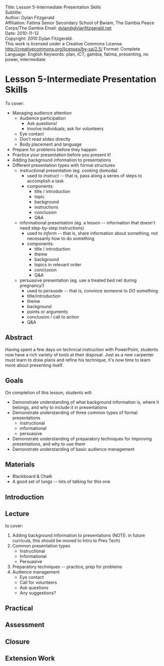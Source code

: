 Title:			Lesson 5-Intermediate Presentation Skills  
Subtitle:		  	
Author:			Dylan Fitzgerald  
Affiliation:	Fatima Senior Secondary School of Bwiam, The Gambia
                Peace Corps/The Gambia
Email:			dylan@dylanfitzgerald.net  
Date:			2010-11-12  
Copyright:		2010 Dylan Fitzgerald.  
				This work is licensed under a Creative Commons License.  
				http://creativecommons.org/licenses/by-sa/2.5/
Format:			Complete
Language:		English
Keywords:		plan, ICT, gambia, fatima, presenting, no power, intermediate

# Lesson 5-Intermediate Presentation Skills #

To cover:

- Managing audience attention
	- Audience participation
		- Ask questions!
		- Involve individuals; ask for volunteers
	- Eye contact
	- Don't read slides directly
	- Body placement and language
- Prepare for problems before they happen
- Practice your presentation before you present it!
- Adding background information to presentations
- Different presentation types with formal structures
	* instructional presentation (eg. cooking domoda)
		* used to _instruct_ -- that is, pass along a series of steps to accomplish a task
		* components:
			* title / introduction
			* topic
			* background
			* instructions
			* conclusion
			* Q&A
	* informational presentation (eg. a lesson -- information that doesn't need step-by-step instructions)
		* used to _inform_ -- that is, share information about something, not necessarily how to do something
		* components:
			* title / introduction
			* theme
			* background
			* topics in relevant order
			* conclusion
			* Q&A
	* persuasive presentation (eg. use a treated bed net during pregnancy!)
		* used to _persuade_ -- that is, convince someone to _DO_ something
		* title/introduction
		* theme
		* background
		* points or arguments
		* conclusion / call to action
		* Q&A

## Abstract ##

Having spent a few days on technical instruction with PowerPoint, students now have a rich variety of tools at their disposal. Just as a new carpenter must learn to draw plans and refine his technique, it's now time to learn more about presenting itself.

## Goals ##

On completion of this lesson, students will:

 * Demonstrate understanding of what background information is, where it belongs, and why to include it in presentations
 * Demonstrate understanding of three common types of formal presentations
   * instructional
   * informational
   * persuasive
 * Demonstrate understanding of preparatory techniques for improving presentations, and why to use them
 * Demonstrate understanding of basic audience management

## Materials ##

 * Blackboard & Chalk
 * A good set of lungs -- lots of talking for this one

## Introduction ##



## Lecture ##

to cover:

 1. Adding background information to presentations (NOTE: in future curricula, this should be moved to Intro to Pres Tech)
 2. Common presentation types
	 * Instructional
	 * Informational
	 * Persuasive
 3. Preparatory techniques -- practice, prep for problems
 4. Audience management
	 * Eye contact
	 * Call for volunteers
	 * Ask questions
	 * Any suggestions?

## Practical ##


## Assessment ##


## Closure ##


## Extension Work ##


